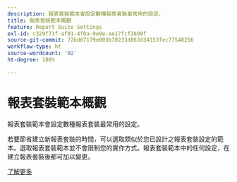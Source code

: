 ```yaml
---
description: 報表套裝範本會設定數種報表套裝最常用的設定。
title: 報表套裝範本概觀
feature: Report Suite Settings
exl-id: c329f73f-af91-4f0a-9e9e-ae17fcf2899f
source-git-commit: 72bd67179e003b70233d863d34153fec77548256
workflow-type: ht
source-wordcount: '92'
ht-degree: 100%

---
```


# 報表套裝範本概觀

報表套裝範本會設定數種報表套裝最常用的設定。

若要節省建立新報表套裝的時間，可以選取類似於您已設計之報表套裝設定的範本。選取報表套裝範本並不會限制您的實作方式。報表套裝範本中的任何設定，在建立報表套裝後都可加以變更。

[了解更多](/help/admin/c-manage-report-suites/c-report-suite-templates/default-rs-template.md)
